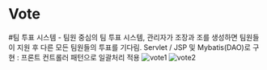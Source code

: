 # Vote
#팀 투표 시스템 - 팀원 중심의 팀 투표 시스템, 관리자가 조장과 조를 생성하면 팀원들이 지원 후 다른 모든 팀원들의 투표를 기다림. Servlet / JSP 및 Mybatis(DAO)로 구현 : 프론트 컨트롤러 패턴으로 일괄처리 적용
![vote1](https://user-images.githubusercontent.com/56705480/76704630-acdb7f00-671d-11ea-94d3-6d7969e26faf.png)
![vote2](https://user-images.githubusercontent.com/56705480/76704631-af3dd900-671d-11ea-865d-eb020efac960.png)
